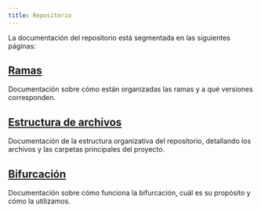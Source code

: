```yaml
---
title: Repositorio
---
```



La documentación del repositorio está segmentada en las siguientes páginas:

## [Ramas](./branches.md)
Documentación sobre cómo están organizadas las ramas y a qué versiones corresponden.

## [Estructura de archivos](./file-structure.md)
Documentación de la estructura organizativa del repositorio, detallando los archivos y las carpetas principales del proyecto.

## [Bifurcación](./forking.md)
Documentación sobre cómo funciona la bifurcación, cuál es su propósito y cómo la utilizamos.
